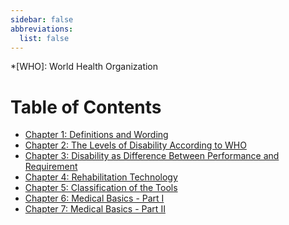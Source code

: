 ```yaml
---
sidebar: false
abbreviations:
  list: false
---
```


<!-- prettier-ignore -->
*[WHO]: World Health Organization

# Table of Contents

* [Chapter 1: Definitions and Wording](chapter1.md)
* [Chapter 2: The Levels of Disability According to WHO](chapter2.md)
* [Chapter 3: Disability as Difference Between Performance and Requirement](chapter3.md)
* [Chapter 4: Rehabilitation Technology](chapter4.md)
* [Chapter 5: Classification of the Tools](chapter5.md)
* [Chapter 6: Medical Basics - Part I](chapter6.md)
* [Chapter 7: Medical Basics - Part II](chapter7.md)

<!-- prettier-ignore -->
<!--
| Table of Contents |                                                                             |
| :---------------- | --------------------------------------------------------------------------- |
| Chapter 1         | [Definitions and Wording](chapter1.md)                                      |
| Chapter 2         | [The Levels of Disability According to WHO](chapter2.md)                    |
| Chapter 3         | [Disability as Difference Between Performance and Requirement](chapter3.md) |
| Chapter 4         | [Rehabilitation Technology](chapter4.md)                                    |
| Chapter 5         | [Classification of the Tools](chapter5.md)                                  |
| Chapter 6         | [Medical Basics - Part I](chapter6.md)                                      |
| Chapter 7         | [Medical Basics - Part II](chapter7.md)                                     |
-->

<!--
| Chapter 8         | [Major Types of Disability](chapter8.md)                                    |
| Chapter 9         | [Assistive Technology - Basics](chapter9.md)                                |
-->

